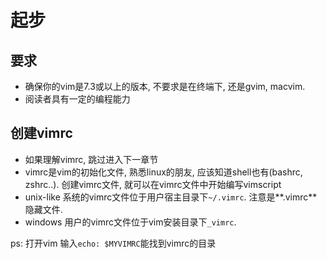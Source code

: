 # 起步

## 要求

* 确保你的vim是7.3或以上的版本, 不要求是在终端下, 还是gvim, macvim.
* 阅读者具有一定的编程能力

## 创建vimrc

* 如果理解vimrc, 跳过进入下一章节
* vimrc是vim的初始化文件, 熟悉linux的朋友, 应该知道shell也有(bashrc, zshrc..). 创建vimrc文件, 就可以在vimrc文件中开始编写vimscript
* unix-like 系统的vimrc文件位于用户宿主目录下`~/.vimrc`. 注意是**.vimrc**隐藏文件.
* windows 用户的vimrc文件位于vim安装目录下`_vimrc`.


ps: 打开vim 输入`echo: $MYVIMRC`能找到vimrc的目录
